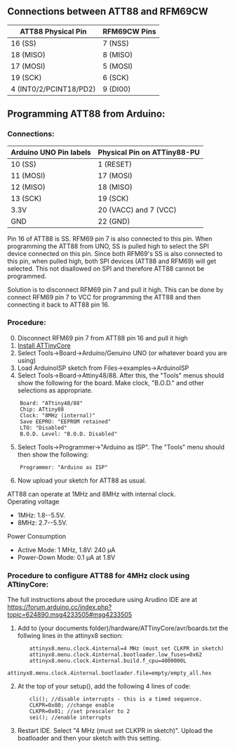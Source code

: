 ## Connections between ATT88 and RFM69CW

ATT88 Physical Pin | RFM69CW Pins
-------------------|-------------
16 (SS)                    |   7 (NSS)
18 (MISO)                  |   8 (MISO)
17 (MOSI)                  |   5 (MOSI)
19 (SCK)                   |   6 (SCK)
4 (INT0/2/PCINT18/PD2)    |   9 (DI00)

## Programming ATT88 from Arduino:

### Connections:
Arduino UNO Pin labels |  Physical Pin on ATTiny88-PU
-----------------------|------------------------------
10 (SS)           |       1 (RESET)
11 (MOSI)         |      17 (MOSI)
12 (MISO)         |      18 (MISO)
13 (SCK)          |      19 (SCK)
3.3V              |      20 (VACC) and 7 (VCC)
GND               |      22 (GND)

Pin 16 of ATT88 is SS. RFM69 pin 7 is also connected to this pin.
When programming the ATT88 from UNO, SS is pulled high to select the
SPI device connected on this pin.  Since both RFM69's SS is also
connected to this pin, when pulled high, both SPI devices (ATT88 and
RFM69) will get selected.  This not disallowed on SPI and therefore
ATT88 cannot be programmed.

Solution is to disconnect RFM69 pin 7 and pull it high.  This can be
done by connect RFM69 pin 7 to VCC for programming the ATT88 and then
connecting it back to ATT88 pin 16.

### Procedure:
0. Disconnect RFM69 pin 7 from ATT88 pin 16 and pull it high
1. [Install ATTinyCore](https://github.com/SpenceKonde/ATTinyCore/blob/master/Installation.md)
2. Select  Tools->Board->Arduino/Genuino UNO    (or whatever board you are using)
3. Load ArduinoISP sketch from Files->examples->ArduinoISP
4. Select  Tools->Board->Attiny48/88.  After this, the "Tools" menus should show the following for the board.  Make clock, "B.O.D." and other selections as appropriate.  
```
    Board: "ATtiny48/88"
    Chip: ATtiny88
    Clock: "8MHz (internal)"
    Save EEPRO: "EEPROM retained"
    LTO: "Disabled"
    B.O.D. Level: "B.O.D. Disabled"
```
5. Select Tools->Programmer->"Arduino as ISP".  The "Tools" menu should then show the following:
```
    Programmer: "Arduino as ISP"
```
6. Now upload your sketch for ATT88 as usual.

ATT88 can operate at 1MHz and 8MHz with internal clock.  
Operating voltage 
   * 1MHz: 1.8--5.5V.
   * 8MHz: 2.7--5.5V.   

Power Consumption
   * Active Mode: 1 MHz, 1.8V: 240 μA
   * Power-Down Mode: 0.1 μA at 1.8V

### Procedure to configure ATT88 for 4MHz clock using ATtinyCore:

 The full instructions about the procedure using Arudino IDE are at
 https://forum.arduino.cc/index.php?topic=624890.msg4233505#msg4233505

1. Add to (your documents folder)/hardware/ATTinyCore/avr/boards.txt the follwing lines in the attinyx8 section:
```
       attinyx8.menu.clock.4internal=4 MHz (must set CLKPR in sketch)
       attinyx8.menu.clock.4internal.bootloader.low_fuses=0x62
       attinyx8.menu.clock.4internal.build.f_cpu=4000000L
       attinyx8.menu.clock.4internal.bootloader.file=empty/empty_all.hex
```
2. At the top of your setup(), add the following 4 lines of code:
```
       cli(); //disable interrupts - this is a timed sequence.
       CLKPR=0x80; //change enable
       CLKPR=0x01; //set prescaler to 2
       sei(); //enable interrupts
```
3. Restart IDE.  Select "4 MHz (must set CLKPR in sketch)".  Upload
the boatloader and then your sketch with this setting.
